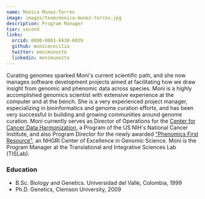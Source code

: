 ```yaml
---
name: Monica Munoz-Torres
image: images/team/monica-munoz-torres.jpg
description: Program Manager
tier: second
links:
  orcid: 0000-0001-8430-6039
  github: monicacecilia
  twitter: monimunozto
  linkedin: monimunozto
---
```


Curating genomes sparked Moni's current scientific path, and she now manages software development projects aimed at facilitating how we draw insight from genomic and phenomic data across species.
Moni is a highly accomplished genomics scientist with extensive experience at the computer and at the bench.
She is a very experienced project manager, especializing in bioinformatics and genome curation efforts, and has been very successful in building and growing communities around genome curation.
Moni currently serves as Director of Operations for the [Center for Cancer Data Harmonization](http://ccdh.cancer.gov/), a Program of the US NIH's National Cancer Institute, and also Program Director for the newly awarded ["Phenomics First Resource"](https://tislab.org/research.html), an NHGRI Center of Excellence in Genomic Science.
Moni is the Program Manager at the Translational and Integrative Sciences Lab (TISLab).

### Education

- B.Sc. Biology and Genetics. Universidad del Valle, Colombia, 1999
- Ph.D. Genetics, Clemson University, 2009
